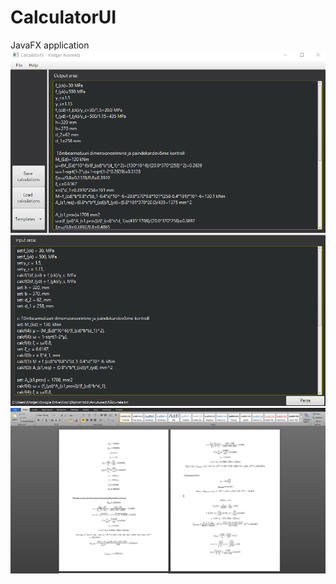 # CalculatorUI
JavaFX application
![alt text](https://github.com/Jollerr/CalculatorUI/blob/master/intro.png)
![alt text](https://github.com/Jollerr/CalculatorUI/blob/master/output-example.PNG)
